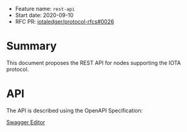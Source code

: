+ Feature name: `rest-api`
+ Start date: 2020-09-10
+ RFC PR: [iotaledger/protocol-rfcs#0026](https://github.com/iotaledger/protocol-rfcs/pull/0026)

# Summary

This document proposes the REST API for nodes supporting the IOTA protocol.

# API

The API is described using the OpenAPI Specification:

[Swagger Editor](https://editor.swagger.io/?url=https://raw.githubusercontent.com/rufsam/protocol-rfcs/master/text/0026-rest-api/0026-rest-api.yaml)

